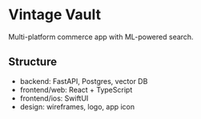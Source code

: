 # Vintage Vault

Multi-platform commerce app with ML-powered search.

## Structure
- backend: FastAPI, Postgres, vector DB
- frontend/web: React + TypeScript
- frontend/ios: SwiftUI
- design: wireframes, logo, app icon
